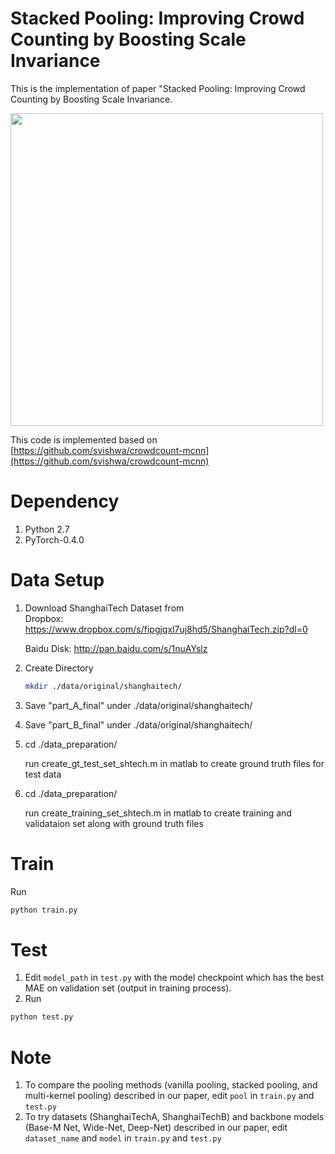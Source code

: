 # Stacked Pooling: Improving Crowd Counting by Boosting Scale Invariance

This is the implementation of paper "Stacked Pooling: Improving Crowd Counting by Boosting Scale Invariance.

<img src="https://github.com/siyuhuang/crowdcount-stackpool/blob/master/thumbnails/stackpool.jpg" width="500">

This code is implemented based on [https://github.com/svishwa/crowdcount-mcnn](https://github.com/svishwa/crowdcount-mcnn)

# Dependency
1. Python 2.7
2. PyTorch-0.4.0

# Data Setup
1. Download ShanghaiTech Dataset from   
   Dropbox:   https://www.dropbox.com/s/fipgjqxl7uj8hd5/ShanghaiTech.zip?dl=0
   
   Baidu Disk: http://pan.baidu.com/s/1nuAYslz
2. Create Directory 
   ```bash
   mkdir ./data/original/shanghaitech/  
   ```
3. Save "part_A_final" under ./data/original/shanghaitech/
4. Save "part_B_final" under ./data/original/shanghaitech/
5. cd ./data_preparation/

   run create_gt_test_set_shtech.m in matlab to create ground truth files for test data
6. cd ./data_preparation/

   run create_training_set_shtech.m in matlab to create training and validataion set along with ground truth files

# Train
Run
```bash
python train.py
```

# Test
1. Edit `model_path` in `test.py` with the model checkpoint which has the best MAE on validation set (output in training process).   
2. Run
```bash   
python test.py 
```

# Note
1. To compare the pooling methods (vanilla pooling, stacked pooling, and multi-kernel pooling) described in our paper,
edit `pool` in `train.py` and `test.py`
2. To try datasets (ShanghaiTechA, ShanghaiTechB) and backbone models (Base-M Net, Wide-Net, Deep-Net) described in our paper,
edit `dataset_name` and `model` in `train.py` and `test.py`



